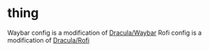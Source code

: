 # thing
Waybar config is a modification of [Dracula/Waybar](https://github.com/dracula/waybar)
Rofi config is a modification of [Dracula/Rofi](https://github.com/dracula/rofi)
